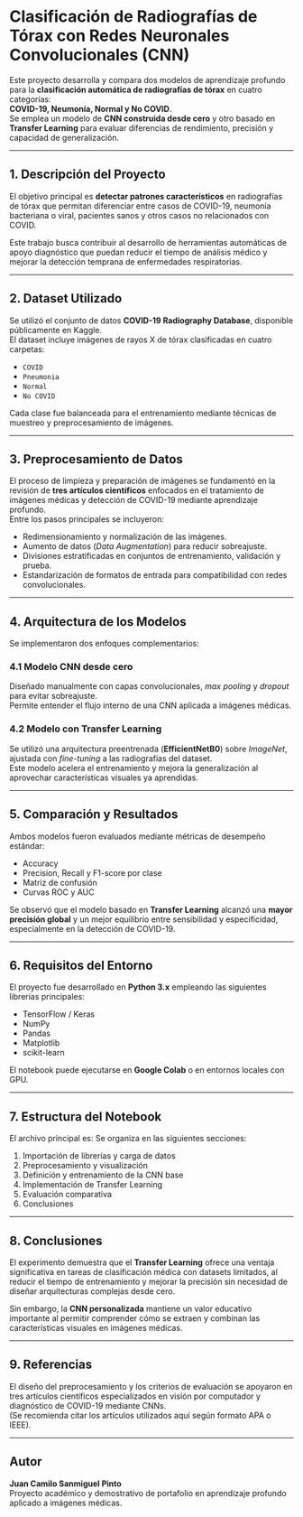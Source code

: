 # Clasificación de Radiografías de Tórax con Redes Neuronales Convolucionales (CNN)

Este proyecto desarrolla y compara dos modelos de aprendizaje profundo para la **clasificación automática de radiografías de tórax** en cuatro categorías:  
**COVID-19, Neumonía, Normal y No COVID**.  
Se emplea un modelo de **CNN construida desde cero** y otro basado en **Transfer Learning** para evaluar diferencias de rendimiento, precisión y capacidad de generalización.

---

## 1. Descripción del Proyecto

El objetivo principal es **detectar patrones característicos** en radiografías de tórax que permitan diferenciar entre casos de COVID-19, neumonía bacteriana o viral, pacientes sanos y otros casos no relacionados con COVID.

Este trabajo busca contribuir al desarrollo de herramientas automáticas de apoyo diagnóstico que puedan reducir el tiempo de análisis médico y mejorar la detección temprana de enfermedades respiratorias.

---

## 2. Dataset Utilizado

Se utilizó el conjunto de datos **COVID-19 Radiography Database**, disponible públicamente en Kaggle.  
El dataset incluye imágenes de rayos X de tórax clasificadas en cuatro carpetas:

- `COVID`
- `Pneumonia`
- `Normal`
- `No COVID`

Cada clase fue balanceada para el entrenamiento mediante técnicas de muestreo y preprocesamiento de imágenes.

---

## 3. Preprocesamiento de Datos

El proceso de limpieza y preparación de imágenes se fundamentó en la revisión de **tres artículos científicos** enfocados en el tratamiento de imágenes médicas y detección de COVID-19 mediante aprendizaje profundo.  
Entre los pasos principales se incluyeron:

- Redimensionamiento y normalización de las imágenes.  
- Aumento de datos (*Data Augmentation*) para reducir sobreajuste.  
- Divisiones estratificadas en conjuntos de entrenamiento, validación y prueba.  
- Estandarización de formatos de entrada para compatibilidad con redes convolucionales.

---

## 4. Arquitectura de los Modelos

Se implementaron dos enfoques complementarios:

### 4.1 Modelo CNN desde cero
Diseñado manualmente con capas convolucionales, *max pooling* y *dropout* para evitar sobreajuste.  
Permite entender el flujo interno de una CNN aplicada a imágenes médicas.

### 4.2 Modelo con Transfer Learning
Se utilizó una arquitectura preentrenada (**EfficientNetB0**) sobre *ImageNet*, ajustada con *fine-tuning* a las radiografías del dataset.  
Este modelo acelera el entrenamiento y mejora la generalización al aprovechar características visuales ya aprendidas.

---

## 5. Comparación y Resultados

Ambos modelos fueron evaluados mediante métricas de desempeño estándar:

- Accuracy  
- Precision, Recall y F1-score por clase  
- Matriz de confusión  
- Curvas ROC y AUC  

Se observó que el modelo basado en **Transfer Learning** alcanzó una **mayor precisión global** y un mejor equilibrio entre sensibilidad y especificidad, especialmente en la detección de COVID-19.

---

## 6. Requisitos del Entorno

El proyecto fue desarrollado en **Python 3.x** empleando las siguientes librerías principales:

- TensorFlow / Keras  
- NumPy  
- Pandas  
- Matplotlib  
- scikit-learn  

El notebook puede ejecutarse en **Google Colab** o en entornos locales con GPU.

---

## 7. Estructura del Notebook

El archivo principal es:
Se organiza en las siguientes secciones:

1. Importación de librerías y carga de datos  
2. Preprocesamiento y visualización  
3. Definición y entrenamiento de la CNN base  
4. Implementación de Transfer Learning  
5. Evaluación comparativa  
6. Conclusiones

---

## 8. Conclusiones

El experimento demuestra que el **Transfer Learning** ofrece una ventaja significativa en tareas de clasificación médica con datasets limitados, al reducir el tiempo de entrenamiento y mejorar la precisión sin necesidad de diseñar arquitecturas complejas desde cero.

Sin embargo, la **CNN personalizada** mantiene un valor educativo importante al permitir comprender cómo se extraen y combinan las características visuales en imágenes médicas.

---

## 9. Referencias

El diseño del preprocesamiento y los criterios de evaluación se apoyaron en tres artículos científicos especializados en visión por computador y diagnóstico de COVID-19 mediante CNNs.  
(Se recomienda citar los artículos utilizados aquí según formato APA o IEEE).

---

## Autor

**Juan Camilo Sanmiguel Pinto**  
Proyecto académico y demostrativo de portafolio en aprendizaje profundo aplicado a imágenes médicas.
